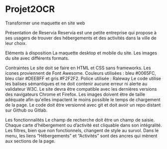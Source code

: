 # Projet2OCR
Transformer une maquette en site web

Présentation de Reservia
Reservia est une petite entreprise qui propose à ses usagers de trouver des hébergements et des activités dans la ville de leur choix.

Eléments à disposition
La maquette desktop et mobile du site.
Les images du site avec différents formats.

Contraintes
Le site doit se faire en HTML et CSS sans frameworks.
Les icones proviennent de Font Awesome.
Couleurs utilisées : bleu #0065FC, bleu clair #DEEBFF et gris #F2F2F2.
Police utilisée : Raleway
Le code utilise les balises sémantiques et ne doit contenir aucune erreur ni alerte au validateur W3C.
Le site devra être compatible avec les dernières versions des navigateurs Chrome et Firefox.
Les images doivent être de taille adéquate afin qu'elles impactent le moins possible le temps de chargement de la page.
Le code doit être versionné avec git et doit avoir un repo distant sur Github ou Gitlab.

Les fonctionnalités
Le champ de recherche doit être un champ de saisie.
Chaque carte d’hébergement ou d’activité est cliquable dans son intégralité.
Les filtres, bien que non fonctionnels, changent de style au survol.
Dans le menu, les liens “Hébergements” et “Activités” sont des ancres qui mènent aux sections de la page.
